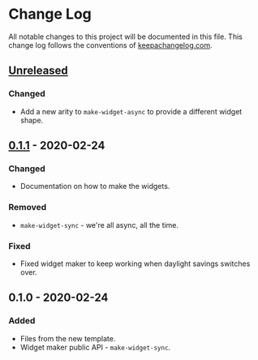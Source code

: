 # Change Log
All notable changes to this project will be documented in this file. This change log follows the conventions of [keepachangelog.com](http://keepachangelog.com/).

## [Unreleased]
### Changed
- Add a new arity to `make-widget-async` to provide a different widget shape.

## [0.1.1] - 2020-02-24
### Changed
- Documentation on how to make the widgets.

### Removed
- `make-widget-sync` - we're all async, all the time.

### Fixed
- Fixed widget maker to keep working when daylight savings switches over.

## 0.1.0 - 2020-02-24
### Added
- Files from the new template.
- Widget maker public API - `make-widget-sync`.

[Unreleased]: https://github.com/your-name/hello-clojure/compare/0.1.1...HEAD
[0.1.1]: https://github.com/your-name/hello-clojure/compare/0.1.0...0.1.1
